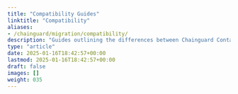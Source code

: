 ```yaml
---
title: "Compatibility Guides"
linktitle: "Compatibility"
aliases:
- /chainguard/migration/compatibility/
description: "Guides outlining the differences between Chainguard Containers and third-party images."
type: "article"
date: 2025-01-16T18:42:57+00:00
lastmod: 2025-01-16T18:42:57+00:00
draft: false
images: []
weight: 035
---
```

